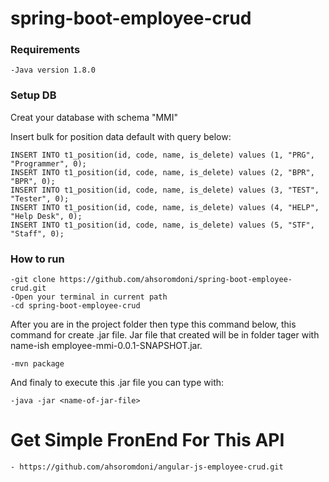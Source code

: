 # spring-boot-employee-crud

### Requirements
```
-Java version 1.8.0
```

### Setup DB
Creat your database with schema "MMI"

Insert bulk for position data default with query below:
```
INSERT INTO t1_position(id, code, name, is_delete) values (1, "PRG", "Programmer", 0);
INSERT INTO t1_position(id, code, name, is_delete) values (2, "BPR", "BPR", 0);
INSERT INTO t1_position(id, code, name, is_delete) values (3, "TEST", "Tester", 0);
INSERT INTO t1_position(id, code, name, is_delete) values (4, "HELP", "Help Desk", 0);
INSERT INTO t1_position(id, code, name, is_delete) values (5, "STF", "Staff", 0);
```

### How to run
```
-git clone https://github.com/ahsoromdoni/spring-boot-employee-crud.git
-Open your terminal in current path
-cd spring-boot-employee-crud
```
After you are in the project folder then type this command below, this command for create .jar file. Jar file that created will be in folder tager with name-ish employee-mmi-0.0.1-SNAPSHOT.jar. 
```
-mvn package
```
And finaly to execute this .jar file you can type with:
```
-java -jar <name-of-jar-file>
```



# Get Simple FronEnd For This API
```
- https://github.com/ahsoromdoni/angular-js-employee-crud.git
```